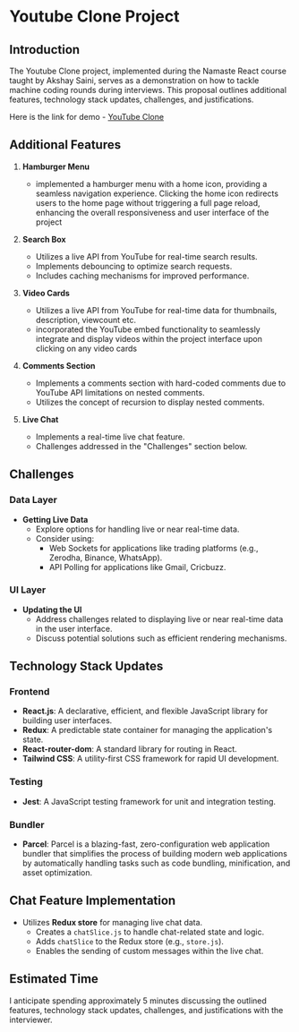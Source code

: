 # Youtube Clone Project

## Introduction

The Youtube Clone project, implemented during the Namaste React course taught by Akshay Saini, serves as a demonstration on how to tackle machine coding rounds during interviews. This proposal outlines additional features, technology stack updates, challenges, and justifications.

Here is the link for demo - [YouTube Clone](https://youtube-clone-swart-rho.vercel.app/)

## Additional Features

1. **Hamburger Menu**

   - implemented a hamburger menu with a home icon, providing a seamless navigation experience. Clicking the home icon redirects users to the home page without triggering a full page reload, enhancing the overall responsiveness and user interface of the project

2. **Search Box**

   - Utilizes a live API from YouTube for real-time search results.
   - Implements debouncing to optimize search requests.
   - Includes caching mechanisms for improved performance.

3. **Video Cards**

   - Utilizes a live API from YouTube for real-time data for thumbnails, description, viewcount etc.
   - incorporated the YouTube embed functionality to seamlessly integrate and display videos within the project interface upon clicking on any video cards

4. **Comments Section**

   - Implements a comments section with hard-coded comments due to YouTube API limitations on nested comments.
   - Utilizes the concept of recursion to display nested comments.

5. **Live Chat**
   - Implements a real-time live chat feature.
   - Challenges addressed in the "Challenges" section below.

## Challenges

### Data Layer

- **Getting Live Data**
  - Explore options for handling live or near real-time data.
  - Consider using:
    - Web Sockets for applications like trading platforms (e.g., Zerodha, Binance, WhatsApp).
    - API Polling for applications like Gmail, Cricbuzz.

### UI Layer

- **Updating the UI**
  - Address challenges related to displaying live or near real-time data in the user interface.
  - Discuss potential solutions such as efficient rendering mechanisms.

## Technology Stack Updates

### Frontend

- **React.js**: A declarative, efficient, and flexible JavaScript library for building user interfaces.
- **Redux**: A predictable state container for managing the application's state.
- **React-router-dom**: A standard library for routing in React.
- **Tailwind CSS**: A utility-first CSS framework for rapid UI development.

### Testing

- **Jest**: A JavaScript testing framework for unit and integration testing.

### Bundler

- **Parcel**: Parcel is a blazing-fast, zero-configuration web application bundler that simplifies the process of building modern web applications by automatically handling tasks such as code bundling, minification, and asset optimization.

## Chat Feature Implementation

- Utilizes **Redux store** for managing live chat data.
  - Creates a `chatSlice.js` to handle chat-related state and logic.
  - Adds `chatSlice` to the Redux store (e.g., `store.js`).
  - Enables the sending of custom messages within the live chat.

## Estimated Time

I anticipate spending approximately 5 minutes discussing the outlined features, technology stack updates, challenges, and justifications with the interviewer.
